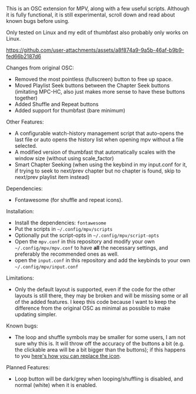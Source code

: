 This is an OSC extension for MPV, along with a few useful scripts. Although it is fully functional, it is still experimental, scroll down and read about known bugs before using.

Only tested on Linux and my edit of thumbfast also probably only works on Linux.



https://github.com/user-attachments/assets/a8f874a9-9a5b-46af-b9b9-fed66b2187d6



Changes from original OSC:
* Removed the most pointless (fullscreen) button to free up space.
* Moved Playlist Seek buttons between the Chapter Seek buttons (imitating MPC-HC, also just makes more sense to have these buttons together)
* Added Shuffle and Repeat buttons
* Added support for thumbfast (bare minimum)

Other Features:
* A configurable watch-history management script that auto-opens the last file or auto opens the history list when opening mpv without a file selected.
* A modified version of thumbfast that automatically scales with the window size (without using scale_factor)
* Smart Chapter Seeking (when using the keybind in my input.conf for it, if trying to seek to next/prev chapter but no chapter is found, skip to next/prev playlist item instead)

Dependencies: 

* Fontawesome (for shuffle and repeat icons).

Installation:
* Install the dependencies: `fontawesome`
* Put the scripts in `~/.config/mpv/scripts`
* Optionally put the script-opts in `~/.config/mpv/script-opts`
* Open the `mpv.conf` in this repository and modify your own `~/.config/mpv/mpv.conf` to have **all** the necessary settings, and preferably the recommended ones as well.
* open the `input.conf` in this repository and add the keybinds to your own `~/.config/mpv/input.conf`

Limitations:
* Only the default layout is supported, even if the code for the other layouts is still there, they may be broken and will be missing some or all of the added features. I keep this code because I want to keep the difference from the original OSC as minimal as possible to make updating simpler.

Known bugs:
* The loop and shuffle symbols may be smaller for some users, I am not sure why this is. It will throw off the accuracy of the buttons a bit (e.g. the clickable area will be a bit bigger than the buttons); if this happens to you [here's how you can replace the icon](https://github.com/Rabcor/mpv-extended-osc/wiki/How-to-replace-a-button-icon-in-mpv).

Planned Features:
* Loop button will be dark/grey when looping/shuffling is disabled, and normal (white) when it is enabled.


